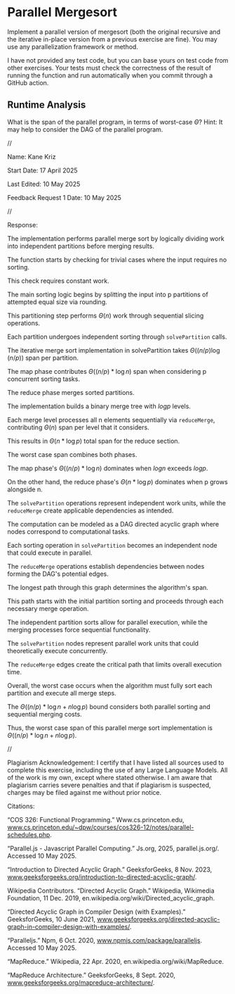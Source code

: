 # Parallel Mergesort

Implement a parallel version of mergesort (both the original recursive and the
iterative in-place version from a previous exercise are fine). You may use any
parallelization framework or method.

I have not provided any test code, but you can base yours on test code from
other exercises. Your tests must check the correctness of the result of running
the function and run automatically when you commit through a GitHub action.

## Runtime Analysis

What is the span of the parallel program, in terms of worst-case $\Theta$? Hint:
It may help to consider the DAG of the parallel program.



//



Name: Kane Kriz

Start Date: 17 April 2025

Last Edited: 10 May 2025

Feedback Request 1 Date: 10 May 2025




//



Response:





The implementation performs parallel merge sort by logically dividing work into independent partitions before merging results.

The function starts by checking for trivial cases where the input requires no sorting. 

This check requires constant work.

The main sorting logic begins by splitting the input into p partitions of attempted equal size via rounding.

This partitioning step performs $Θ(n)$ work through sequential slicing operations.

Each partition undergoes independent sorting through `solvePartition` calls.

The iterative merge sort implementation in solvePartition takes $Θ((n/p) \log (n/p))$ span per partition.

The map phase contributes $Θ((n/p) * \log n)$ span when considering p concurrent sorting tasks.

The reduce phase merges sorted partitions.

The implementation builds a binary merge tree with $log p$ levels. 

Each merge level processes all n elements sequentially via `reduceMerge`, contributing $Θ(n)$ span per level that it considers. 

This results in $Θ(n * \log p)$ total span for the reduce section.

The worst case span combines both phases. 

The map phase's $Θ((n/p) * \log n)$ dominates when $log n$ exceeds $log p$.

On the other hand, the reduce phase's $Θ(n * \log p)$ dominates when p grows alongside n.

The `solvePartition` operations represent independent work units, while the `reduceMerge` create applicable dependencies as intended. 

The computation can be modeled as a DAG directed acyclic graph where nodes correspond to computational tasks. 

Each sorting operation in `solvePartition` becomes an independent node that could execute in parallel. 

The `reduceMerge` operations establish dependencies between nodes forming the DAG's potential edges.

The longest path through this graph determines the algorithm's span. 

This path starts with the initial partition sorting and proceeds through each necessary merge operation. 

The independent partition sorts allow for parallel execution, while the merging processes force sequential functionality.

The `solvePartition` nodes represent parallel work units that could theoretically execute concurrently. 

The `reduceMerge` edges create the critical path that limits overall execution time.

Overall, the worst case occurs when the algorithm must fully sort each partition and execute all merge steps.

The $Θ((n/p) * \log n + n \log p)$ bound considers both parallel sorting and sequential merging costs.

Thus, the worst case span of this parallel merge sort implementation is $Θ((n/p) * \log n + n \log p)$.




//




Plagiarism Acknowledgement: I certify that I have listed all sources used to complete this exercise, including the use of any Large Language Models. All of the work is my own, except where stated otherwise. I am aware that plagiarism carries severe penalties and that if plagiarism is suspected, charges may be filed against me without prior notice.




Citations:


“COS 326: Functional Programming.” Www.cs.princeton.edu, www.cs.princeton.edu/~dpw/courses/cos326-12/notes/parallel-schedules.php.

“Parallel.js - Javascript Parallel Computing.” Js.org, 2025, parallel.js.org/. Accessed 10 May 2025.

“Introduction to Directed Acyclic Graph.” GeeksforGeeks, 8 Nov. 2023, www.geeksforgeeks.org/introduction-to-directed-acyclic-graph/.

Wikipedia Contributors. “Directed Acyclic Graph.” Wikipedia, Wikimedia Foundation, 11 Dec. 2019, en.wikipedia.org/wiki/Directed_acyclic_graph.

“Directed Acyclic Graph in Compiler Design (with Examples).” GeeksforGeeks, 10 June 2021, www.geeksforgeeks.org/directed-acyclic-graph-in-compiler-design-with-examples/.

“Paralleljs.” Npm, 6 Oct. 2020, www.npmjs.com/package/paralleljs. Accessed 10 May 2025.

“MapReduce.” Wikipedia, 22 Apr. 2020, en.wikipedia.org/wiki/MapReduce.

“MapReduce Architecture.” GeeksforGeeks, 8 Sept. 2020, www.geeksforgeeks.org/mapreduce-architecture/.
